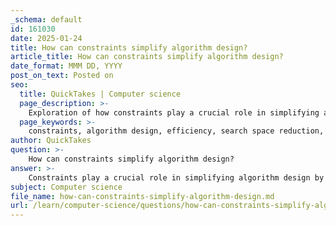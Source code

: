 ```yaml
---
_schema: default
id: 161030
date: 2025-01-24
title: How can constraints simplify algorithm design?
article_title: How can constraints simplify algorithm design?
date_format: MMM DD, YYYY
post_on_text: Posted on
seo:
  title: QuickTakes | Computer science
  page_description: >-
    Exploration of how constraints play a crucial role in simplifying algorithm design by guiding algorithm selection, reducing search space, facilitating problem decomposition, anticipating edge cases, optimizing dynamic programming, and improving code clarity.
  page_keywords: >-
    constraints, algorithm design, efficiency, search space reduction, problem decomposition, edge cases, dynamic programming, maintainability
author: QuickTakes
question: >-
    How can constraints simplify algorithm design?
answer: >-
    Constraints play a crucial role in simplifying algorithm design by providing clear boundaries and guidelines that help in formulating efficient solutions. Here are several ways in which constraints can simplify the design of algorithms:\n\n1. **Guiding Algorithm Selection**: Constraints often dictate the choice of algorithms that are suitable for a given problem. For instance, if a problem has a constraint on the maximum input size, it can help in selecting algorithms with time complexities that are feasible within those limits. For example, if the constraint indicates that the input size $ N $ is small (e.g., $ N \leq 1000 $), an \( O(N^2) \) algorithm might be acceptable, whereas for larger inputs, a more efficient \( O(N \log N) \) algorithm would be necessary.\n\n2. **Reducing Search Space**: Constraints can significantly reduce the search space of potential solutions. By defining specific limits (e.g., maximum values, required conditions), the algorithm can avoid exploring paths that do not meet these criteria, thus improving efficiency. For example, in constraint satisfaction problems (CSPs), constraints help in pruning the search tree, allowing algorithms like backtracking to skip over invalid configurations.\n\n3. **Facilitating Problem Decomposition**: Constraints can help in breaking down complex problems into smaller, more manageable subproblems. This is particularly useful in divide-and-conquer strategies, where constraints can guide how to split the problem effectively. For instance, if a problem can be divided based on certain thresholds defined by constraints, it can lead to more straightforward solutions.\n\n4. **Anticipating Edge Cases**: By understanding the constraints, developers can anticipate edge cases that might otherwise lead to errors or inefficiencies in the algorithm. For example, knowing the minimum and maximum input sizes can help in designing algorithms that handle these extremes gracefully, ensuring robustness.\n\n5. **Dynamic Programming Optimization**: Constraints often align with the properties required for dynamic programming, such as optimal substructure and overlapping subproblems. When constraints are well-defined, it becomes easier to identify how to store and reuse solutions to subproblems, thus optimizing both time and space complexity.\n\n6. **Improving Clarity and Maintainability**: When constraints are clearly defined, they can lead to more structured and understandable code. This clarity helps in maintaining the code and making it easier for others to follow the logic, as the constraints provide a framework within which the algorithm operates.\n\nIn summary, constraints not only guide the selection of appropriate algorithms but also enhance the efficiency and clarity of the solution. By leveraging constraints effectively, algorithm designers can create solutions that are not only correct but also optimized for performance.
subject: Computer science
file_name: how-can-constraints-simplify-algorithm-design.md
url: /learn/computer-science/questions/how-can-constraints-simplify-algorithm-design
---
```


&nbsp;